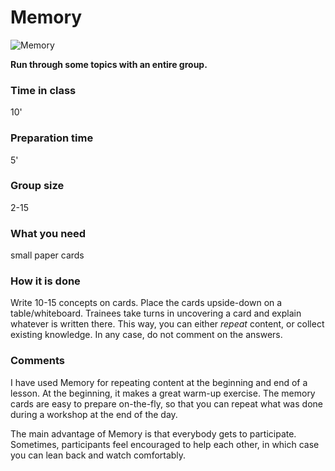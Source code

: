 
# Memory

![Memory](images/memory_640.jpg)

**Run through some topics with an entire group.**

### Time in class
10'

### Preparation time
5'

### Group size
2-15

### What you need
small paper cards

### How it is done

Write 10-15 concepts on cards. Place the cards upside-down on a table/whiteboard. Trainees take turns in uncovering a card and explain whatever is written there. This way, you can either *repeat* content, or collect existing knowledge. In any case, do not comment on the answers.

### Comments

I have used Memory for repeating content at the beginning and end of a lesson. At the beginning, it makes a great warm-up exercise. The memory cards are easy to prepare on-the-fly, so that you can repeat what was done during a workshop at the end of the day.

The main advantage of Memory is that everybody gets to participate. Sometimes, participants feel encouraged to help each other, in which case you can lean back and watch comfortably.
